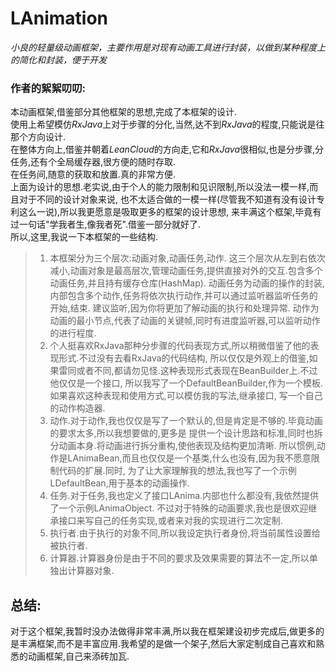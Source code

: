 # LAnimation
_小良的轻量级动画框架，主要作用是对现有动画工具进行封装，以做到某种程度上的简化和封装，便于开发_
### 作者的絮絮叨叨:
本动画框架,借鉴部分其他框架的思想,完成了本框架的设计.<br/>
使用上希望模仿*RxJava*上对于步骤的分化,当然,达不到*RxJava*的程度,只能说是往那个方向设计.<br/>
在整体方向上,借鉴并朝着*LeanCloud*的方向走,它和*RxJava*很相似,也是分步骤,分任务,还有个全局缓存器,很方便的随时存取.<br/>
在任务间,随意的获取和放置.真的非常方便.<br/>
上面为设计的思想.老实说,由于个人的能力限制和见识限制,所以没法一模一样,而且对于不同的设计对象来说,
也不太适合做的一模一样(尽管我不知道有没有设计专利这么一说),所以我更愿意是吸取更多的框架的设计思想,
来丰满这个框架,毕竟有过一句话"学我者生,像我者死".借鉴一部分就好了.<br/>
所以,这里,我说一下本框架的一些结构.
>1. 本框架分为三个层次:动画对象,动画任务,动作.
这三个层次从左到右依次减小,动画对象是最高层次,管理动画任务,提供直接对外的交互.包含多个动画任务,并且持有缓存仓库(HashMap).
动画任务为动画的操作的封装,内部包含多个动作,任务将依次执行动作,并可以通过监听器监听任务的开始,结束.
建议监听,因为你将更加了解动画的执行和处理异常.
动作为动画的最小节点,代表了动画的关键帧,同时有进度监听器,可以监听动作的进行程度.
>2. 个人挺喜欢RxJava那种分步骤的代码表现方式,所以稍微借鉴了他的表现形式.不过没有去看RxJava的代码结构,
所以仅仅是外观上的借鉴,如果雷同或者不同,都请勿见怪.这种表现形式表现在BeanBuilder上.不过他仅仅是一个接口,
所以我写了一个DefaultBeanBuilder,作为一个模板.如果喜欢这种表现和使用方式,可以模仿我的写法,继承接口,
写一个自己的动作构造器.
>3. 动作.对于动作,我也仅仅是写了一个默认的,但是肯定是不够的.毕竟动画的要求太多,所以我想要做的,更多是
提供一个设计思路和标准,同时也拆分动画本身.将动画进行拆分重构,使他表现及结构更加清晰.
所以惯例,动作是LAnimaBean,而且也仅仅是一个基类,什么也没有,因为我不愿意限制代码的扩展.同时,
为了让大家理解我的想法,我也写了一个示例LDefaultBean,用于基本的动画操作.
>4. 任务.对于任务,我也定义了接口LAnima.内部也什么都没有,我依然提供了一个示例LAnimaObject.
不过对于特殊的动画要求,我也是很欢迎继承接口来写自己的任务实现,或者来对我的实现进行二次定制.
>5. 执行者.由于执行的对象不同,所以我设定执行者身份,将当前属性设置给被执行者.
>6. 计算器.计算器身份是由于不同的要求及效果需要的算法不一定,所以单独出计算器对象.


## 总结:
对于这个框架,我暂时没办法做得非常丰满,所以我在框架建设初步完成后,做更多的是丰满框架,而不是丰富应用.我希望的是做一个架子,然后大家定制成自己喜欢和熟悉的动画框架,自己来添砖加瓦.